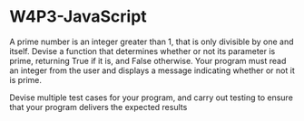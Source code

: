 # W4P3-JavaScript

A prime number is an integer greater than 1, that is only divisible by one
and itself.
Devise a function that determines whether or not its parameter is prime,
returning True if it is, and False otherwise. Your program must read an
integer from the user and displays a message indicating whether or not it
is prime.

Devise multiple test cases for your program, and carry out testing to
ensure that your program delivers the expected results
